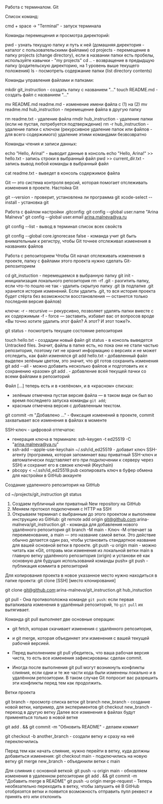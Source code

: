 Работа с терминалом. Git

Список команд:

cmd + space -> "Terminal" - запуск терминала

Команды перемещения и просмотра директорий:

pwd - узнать текущую папку и путь к ней (домашняя директория - каталог с пользовательскими файлами)
cd projects - перемещение в папку projects (change directory), если в названии папки есть пробелы, используйте кавычки - "my projects"
cd .. - возвращение в предыдщую папку (родительскую директорию, на 1 уровень выше текущего положения)
ls - посмотреть содержание папки (list directory contents)

Команды управления файлами и папками:

mkdir git_instruction - создать папку с названием "..."
touch README.md - создать файл с названием "..."

mv README.md readme.md - изменение имени файла с (1) на (2)
mv readme.md hub_instruction - перемещение файла в другую папку

rm readme.txt - удаление файла 
rmdir hub_instruction - удаление папки (если не пустая, потребуется подтверждение)
rm -r hub_instruction - удаление папки с ключом (рекурсивное удаление папок или файлов - для всего содержимого)
удаление этими командами безвозвратно

Команды чтения и записи данных: 

echo "Hello, Arina!" - выводит данные в консоль
echo "Hello, Arina!" >> hello.txt - запись строки в выбранный файл
pwd >> current_dir.txt - запись вывод любой команды в выбранный файл

cat readme.txt - выведет в консоль содержимое файла

Git — это система контроля версий, которая помогает отслеживать изменения в проекте. 
Настойка Git

git --version - проверит, установлена ли программа git 
xcode-select --install - установка git

Работа с файлом настройки .gitconfig:
git config --global user.name "Arina Malneva" 
git config --global user.email arina.malneva@ya.ru

git config --list - вывод в терминал список всех свойств

git config --global core.ignorecase false - команда учит git быть внимательным к регистру, чтобы Git точнее отслеживал изменения в названиях файлов

Работа с репозиторием
Чтобы Git начал отслеживать изменения в проекте, папку с файлами этого проекта нужно сделать Git-репозиторием

cd git_instuction - перемещаемся в выбранную папку
git init - инициализация локального репозитория
rm -rf .git - разгитить папку, если что-то пошло не так - удалить скрытую папку .git (в подпапке .git хранится история изменений. Если удалить .git, то вся история проекта будет стёрта без возможности восстановления — останется только последняя версия файлов)

ключи:
-r - recursive — рекурсивно, позволяет удалять папки вместе с их содержимым
-f - force — заставить, избавит вас от вопросов вроде «Вы точно хотите удалить этот файл? А этот? И этот тоже?».

git status - посмотреть текущее состояние репозитория

touch hello.txt - создадим новый файл
git status - в консоль выведется Untracked files. Значит, файлы в папке есть, но пока они не стали частью репозитория, поэтому гит не хранит информацию о версиях и не может отследить, как файл изменялся
git add hello.txt - добавленный файл выделен зелёным цветом, это значит, что git готов сохранить изменения
git add --all - можно добавить несколько файлов и подготовить их к сохранению «разом»
git add . - добавление всей текущей пачки со всеми файлами в репозиторий

Файл [...] теперь есть и в «зелёном», и в «красном» списках:
- зелёным отмечена пустая версия файла — в таком виде он был во время последнего запуска команды `git add`;
- красным отмечена версия с добавленным текстом.

git commit -m "Добавлено ..." - Фиксация изменений в проекте, commit захватывает все изменения в файлах в моменте

SSH-ключ - цифровой отпечаток:
- генерация ключа в терминале:
ssh-keygen -t ed25519 -C "arina.malneva@ya.ru"
- ssh-add --apple-use-keychain ~/.ssh/id_ed25519 - добавит ключ SSH-агенту (программа, которая запоминает ваш приватный SSH-ключ и автоматически подставляет его при подключении к серверу через SSH) и сохранит его в связке ключей (Keychain)
- pbcopy < ~/.ssh/id_ed25519.pub
скопировать ключ в буфер обмена для настройки в GitHub аккаунте

Создание удаленного репозитория на GitHub

cd ~/projects/git_instruction 
git status 

1. Создаем публичный или приватный New repository на GitHub
2. Меняем протокол подключения с HTTP на SSH
3. Открываем терминал с выбранным до этого проектом и выполняем инструкцию из GitHub:
git remote add origin git@github.com:arina-malneva/git_instruction.git - команда для добавления нового удалённого репозитория
git branch -M main - Ключ -M отвечает за переименование, а main — это название самой ветки. Это действие обычно делается один раз, чтобы установить стандартное название для вашей основной ветки в проекте.
git push -u origin main - можно читать как «Git, отправь мои изменения из локальной ветки main в главную ветку удалённого репозитория (origin) и установи её как основную для будущих использований команды push»
git push - публикация коммита в репозиторий

Для копирования проекта в новое указанное место нужно находиться в папке проекта:
git clone [SSH] [место клонирования]

git clone git@github.com:arina-malneva/git_instruction.git hub_instuction

git pull - Она противоположна команде `git push`: если первая выталкивала изменения в удалённый репозиторий, то `git pull` их вытягивает.

Команда git pull выполняет две основные операции:
- git fetch, которая скачивает изменения с удалённого репозитория,
- и git merge, которая объединяет эти изменения с вашей текущей рабочей версией.

- Перед выполнением git pull убедитесь, что ваша рабочая версия чиста, то есть все изменения зафиксированы: сделан commit.
- Иногда после выполнения git pull могут возникнуть конфликты слияния, если одни и те же части кода были изменены локально и в удалённом репозитории. В таком случае Git попросит вас разрешить эти конфликты перед тем как продолжить.

Ветки проекта

git branch - просмотр списка веток
git branch new_branch - создание новой ветки, например, для экспериментов
git checkout new_branch - переход в другую ветку
Далее все изменения в файлах будут применяться только в новой ветке

git add . && git commit -m "Обновить README" - делаем коммит

git checkout -b another_branch - создали ветку и сразу на неё переключились

Перед тем как начать слияние, нужно перейти в ветку, куда должны добавиться изменения:
git checkout main - подключились на новую ветку
git merge new_branch - объединили ветки с main

Для слияния с основной веткой:
git push -u origin main - обновляем изменения в удаленном репозитории
git add . && git commit -m "Добавить merge в README" 
git push -u origin merge-request - Теперь необязательно переходить в ветку, чтобы запушить её
В GitHub отобрязятся ветки и появится возможность отправить пулл реквест и принять его или отклонить




